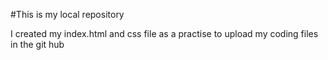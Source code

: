 #This is my local repository

<p>I created my index.html and css file as a practise to upload my coding files in the git hub</p>
